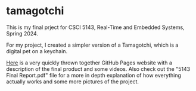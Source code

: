 # tamagotchi

This is my final prject for CSCI 5143, Real-Time and Embedded Systems, Spring 2024.

For my project, I created a simpler version of a Tamagotchi, which is a digital pet on a keychain. 

[Here](https://ashtonberg.github.io/tamagotchi/) is a very quickly thrown together GitHub Pages website with a description of the final product and some videos.
Also check out the "5143 Final Report.pdf" file for a more in depth explanation of how everything actually works and some more pictures of the project.
